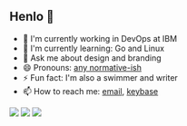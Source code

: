 ## Henlo 🐣

- 🔭 I'm currently working in DevOps at IBM
- 🌱 I'm currently learning: Go and Linux
- 💬 Ask me about design and branding
- 😄 Pronouns: [any normative-ish](https://en.pronouns.page/any:normative-ish)
- ⚡ Fun fact: I'm also a swimmer and writer
- 📫 How to reach me: [email](mailto:fittsqo@gmail.com),  [keybase](https://keybase.io/fittsqo)

![](https://github-profile-summary-cards.vercel.app/api/cards/profile-details?username=fittsqo&theme=github_dark)
![](https://github-profile-summary-cards.vercel.app/api/cards/stats?username=fittsqo&theme=github_dark)
![](https://github-profile-summary-cards.vercel.app/api/cards/productive-time?username=fittsqo&theme=github_dark)
